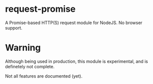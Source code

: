 # request-promise

A Promise-based HTTP(S) request module for NodeJS.
No browser support.

# Warning

Although being used in production, this module is experimental, and is definetely
not complete.

Not all features are documented (yet).
